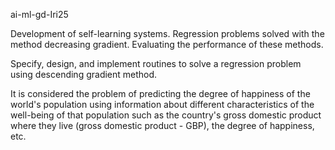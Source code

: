 ai-ml-gd-Iri25

Development of self-learning systems. Regression problems solved with the method decreasing gradient. Evaluating the performance of these methods.

Specify, design, and implement routines to solve a regression problem using descending gradient method.

It is considered the problem of predicting the degree of happiness of the world's population using information about different characteristics of the well-being of that population such as the country's gross domestic product where they live (gross domestic product - GBP), the degree of happiness, etc.
